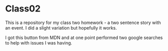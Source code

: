 # Class02
This is a repository for my class two homework - a two sentence story with an event.
I did a slight variation but hopefully it works. 

I got this button from MDN and at one point performed two google searches to help with issues I was having. 
